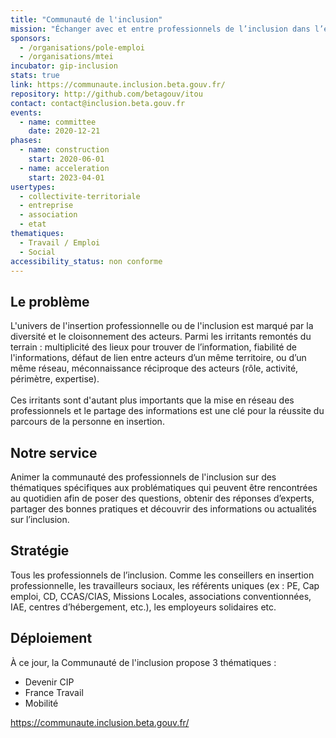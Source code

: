 ```yaml
---
title: "Communauté de l'inclusion"
mission: "Échanger avec et entre professionnels de l’inclusion dans l’emploi"
sponsors:
  - /organisations/pole-emploi
  - /organisations/mtei
incubator: gip-inclusion
stats: true
link: https://communaute.inclusion.beta.gouv.fr/
repository: http://github.com/betagouv/itou
contact: contact@inclusion.beta.gouv.fr
events:
  - name: committee
    date: 2020-12-21
phases:
  - name: construction
    start: 2020-06-01
  - name: acceleration
    start: 2023-04-01
usertypes:
  - collectivite-territoriale
  - entreprise
  - association
  - etat
thematiques:
  - Travail / Emploi
  - Social
accessibility_status: non conforme
---
```


## Le problème

L'univers de l'insertion professionnelle ou de l'inclusion est marqué par la diversité et le cloisonnement des acteurs. Parmi les irritants remontés du terrain : multiplicité des lieux pour trouver de l’information, fiabilité de l'informations, défaut de lien entre acteurs d’un même territoire, ou d’un même réseau, méconnaissance réciproque des acteurs (rôle, activité, périmètre, expertise).\
\
Ces irritants sont d'autant plus importants que la mise en réseau des professionnels et le partage des informations est une clé pour la réussite du parcours de la personne en insertion.

## Notre service

A﻿nimer la communauté des professionnels de l'inclusion sur des thématiques spécifiques aux problématiques qui peuvent être rencontrées au quotidien afin de poser des questions, obtenir des réponses d’experts, partager des bonnes pratiques et découvrir des informations ou actualités sur l’inclusion.

## Stratégie

Tous les professionnels de l’inclusion. Comme les conseillers en insertion professionnelle, les travailleurs sociaux, les référents uniques (ex : PE, Cap emploi, CD, CCAS/CIAS, Missions Locales, associations conventionnées, IAE, centres d’hébergement, etc.), les employeurs solidaires etc.

## Déploiement

À ce jour, la Communauté de l'inclusion propose 3 thématiques :

- Devenir CIP
- France Travail
- M﻿obilité

https://communaute.inclusion.beta.gouv.fr/

